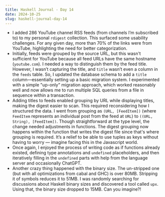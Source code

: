 ```yaml
---
title: Haskell Journal - Day 14
date: 2024-10-25
slug: haskell-journal-day-14
---
```


- I added 286 YouTube channel RSS feeds (from channels I’m subscribed to) to my personal `rdigest` collection. This surfaced some usability challenges. For any given day, more than 70% of the links were from YouTube, highlighting the need for better categorization.
- Initially, feeds were grouped by the source URL, but this wasn't sufficient for YouTube because all feed URLs have the same hostname (`youtube.com`). I needed a way to distinguish them by the feed title. However, I wasn’t capturing the title, and `title` wasn’t even a column in the `feeds` table. So, I updated the database schema to add a `title` column—essentially setting up a basic migration system. I experimented with a simple "up-only" migration approach, which worked reasonably well and now allows me to run multiple SQL queries from a file in sequence within a transaction.
- Adding titles to feeds enabled grouping by URL while displaying titles, making the digest easier to scan. This required reconsidering how I structured the data. I went from grouping as `(URL, [FeedItem])` (where `FeedItem` represents an individual post from the feed at `URL`) to `((URL, String), [FeedItem])`. Though straightforward at the type level, the change needed adjustments in functions. The digest grouping now happens within the function that writes the digest file since that's where grouping is required. It’s a relief to be able to use tuples as keys without having to worry — imagine facing this in the Javascript world.
- Once again, I enjoyed the process of writing code as if functions already existed, defining type annotations and `undefined` placeholders, and then iteratively filling in the `undefined` parts with help from the language server and occasionally ChatGPT.
- Another crazy thing happened with the binary size. The un-stripped one (but with all optimizations from cabal and GHC) is over 80MB. Stripping it of symbols reduces it to 51MB. I was randomly searching for discussions about Haskell binary sizes and discovered a tool called `upx`. Using that, the binary size dropped to 15MB. Can you imagine?!
